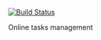 [![Build Status](https://secure.travis-ci.org/alony/to-do-list.png)](http://travis-ci.org/alony/to-do-list)

Online tasks management
